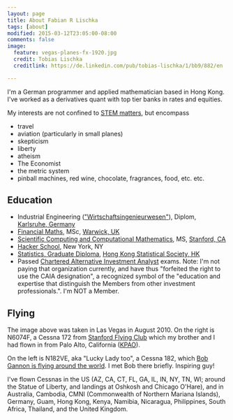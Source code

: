 ```yaml
---
layout: page
title: About Fabian R Lischka
tags: [about]
modified: 2015-03-12T23:05:00-08:00
comments: false
image:
  feature: vegas-planes-fx-1920.jpg
  credit: Tobias Lischka
  creditlink: https://de.linkedin.com/pub/tobias-lischka/1/bb9/882/en

---
```



I'm a German programmer and applied mathematician based in Hong Kong. I've worked as a derivatives quant with top tier banks in rates and equities.

My interests are not confined to [STEM matters](https://en.wikipedia.org/wiki/STEM_fields), but encompass

* travel
* aviation (particularly in small planes)
* skepticism
* liberty
* atheism
* The Economist
* the metric system
* pinball machines, red wine, chocolate, fragrances, food, etc. etc.

## Education

* Industrial Engineering (["Wirtschaftsingenieurwesen"](http://www.kit.edu/downloads/Sonstige/Wiin_UnD.pdf)), Diplom, [Karlsruhe, Germany](http://www.kit.edu)
* [Financial Maths](http://www.wbs.ac.uk/courses/postgraduate/financial-mathematics/), MSc, [Warwick, UK](https://www.warwick.ac.uk)
* [Scientific Computing and Computational Mathematics](http://icme.stanford.edu), MS, [Stanford, CA](https://www.stanford.edu)
* [Hacker School](https://www.hackerschool.com), New York, NY
* [Statistics, Graduate Diploma](http://www.hkss.org.hk/Exam/Exam.htm), [Hong Kong Statistical Society, HK](http://www.hkss.org.hk)
* Passed [Chartered Alternative Investment Analyst](https://www.caia.org) exams. Note: I'm not paying that organization currently, and have thus "forfeited the right to use the CAIA designation", a recognized symbol of the "education and expertise that distinguish the Members from other investment professionals.". I'm NOT a Member. 

## Flying 

The image above was taken in Las Vegas in August 2010. On the right is N6074F, a Cessna 172 from [Stanford Flying Club](http://flystanford.com) which my brother and I had flown in from Palo Alto, California ([KPAO](http://www.airnav.com/airport/KPAO)).

On the left is N182VE, aka "Lucky Lady too", a Cessna 182, which [Bob Gannon is flying around the world](http://www.worldflyingadventure.com/home.htm). I met Bob there briefly. Inspiring guy!

I've flown Cessnas in the US (AZ, CA, CT, FL, GA, IL, IN, NY, TN, WI; around the Statue of Liberty, and landings at Oshkosh and Chicago O'Hare), and in Australia, Cambodia, CMNI (Commonwealth of Northern Mariana Islands), Germany, Guam, Hong Kong, Kenya, Namibia, Nicaragua, Philippines, South Africa, Thailand, and the United Kingdom. 